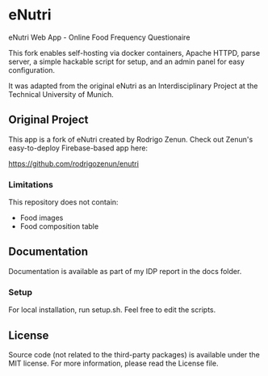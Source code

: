 # eNutri
eNutri Web App - Online Food Frequency Questionaire

This fork enables self-hosting via docker containers, Apache HTTPD, parse server,
a simple hackable script for setup,
and an admin panel for easy configuration.

It was adapted from the original eNutri as an Interdisciplinary Project at the Technical University of Munich.

## Original Project
This app is a fork of eNutri created by Rodrigo Zenun.
Check out Zenun's easy-to-deploy Firebase-based app here:

https://github.com/rodrigozenun/enutri

### Limitations
This repository does not contain:
- Food images
- Food composition table

## Documentation
Documentation is available as part of my IDP report in the docs folder.

### Setup
For local installation, run setup.sh.
Feel free to edit the scripts.

## License
Source code (not related to the third-party packages) is available under the MIT license. For more information, please read the License file.

